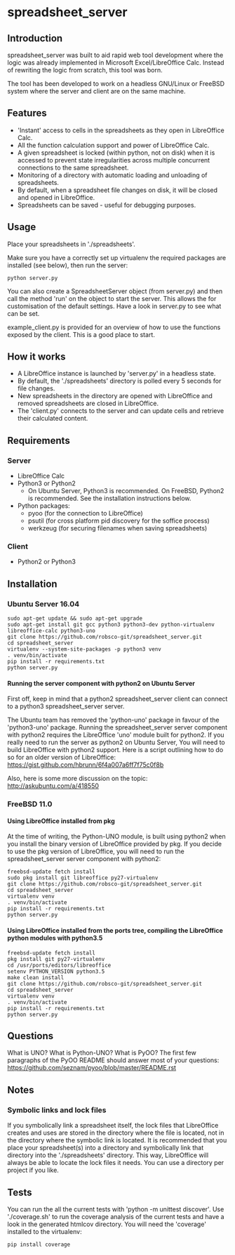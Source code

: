 # spreadsheet_server

## Introduction

spreadsheet_server was built to aid rapid web tool development where the logic
was already implemented in Microsoft Excel/LibreOffice Calc. Instead of
rewriting the logic from scratch, this tool was born.

The tool has been developed to work on a headless GNU/Linux or FreeBSD system
where the server and client are on the same machine.

## Features

- 'Instant' access to cells in the spreadsheets as they open in LibreOffice Calc.
- All the function calculation support and power of LibreOffice Calc.
- A given spreadsheet is locked (within python, not on disk) when it is accessed to prevent state irregularities across multiple concurrent connections to the same spreadsheet.
- Monitoring of a directory with automatic loading and unloading of spreadsheets.
- By default, when a spreadsheet file changes on disk, it will be closed and
  opened in LibreOffice.
- Spreadsheets can be saved - useful for debugging purposes.

## Usage

Place your spreadsheets in './spreadsheets'.

Make sure you have a correctly set up virtualenv the required packages are installed
(see below), then run the server:

```
python server.py
```

You can also create a SpreadsheetServer object (from server.py) and then call
the method 'run' on the object to start the server. This allows the for
customisation of the default settings. Have a look in server.py to see what can
be set.

example_client.py is provided for an overview of how to use the functions
exposed by the client. This is a good place to start.

## How it works

- A LibreOffice instance is launched by 'server.py' in a headless state.
- By default, the './spreadsheets' directory is polled every 5 seconds for file
  changes.
- New spreadsheets in the directory are opened with LibreOffice and removed
  spreadsheets are closed in LibreOffice.
- The 'client.py' connects to the server and can update cells and retrieve
  their calculated content.

## Requirements

### Server

- LibreOffice Calc
- Python3 or Python2
  - On Ubuntu Server, Python3 is recommended. On FreeBSD, Python2 is recommended. See the installation instructions below.
- Python packages:
  - pyoo (for the connection to LibreOffice)
  - psutil (for cross platform pid discovery for the soffice process)
  - werkzeug (for securing filenames when saving spreadsheets)

### Client

- Python2 or Python3

## Installation

### Ubuntu Server 16.04

```
sudo apt-get update && sudo apt-get upgrade
sudo apt-get install git gcc python3 python3-dev python-virtualenv libreoffice-calc python3-uno
git clone https://github.com/robsco-git/spreadsheet_server.git
cd spreadsheet_server
virtualenv --system-site-packages -p python3 venv
. venv/bin/activate
pip install -r requirements.txt
python server.py
```

#### Running the server component with python2 on Ubuntu Server

First off, keep in mind that a python2 spreadsheet_server client can connect to a
python3 spreadsheet_server server.

The Ubuntu team has removed the 'python-uno' package in favour of the 'python3-uno'
package. Running the spreadsheet_server server component with python2 requires
the LibreOffice 'uno' module built for python2. If you really need to run the server
as python2 on Ubuntu Server, You will need to build LibreOffice with python2
support. Here is a script outlining how to do so for an older version of LibreOffice:
https://gist.github.com/hbrunn/6f4a007a6ff7f75c0f8b

Also, here is some more discussion on the topic:
http://askubuntu.com/a/418550

### FreeBSD 11.0

#### Using LibreOffice installed from pkg

At the time of writing, the Python-UNO module, is built using python2 when you
install the binary version of LibreOffice provided by pkg. If you decide to use the
pkg version of LibreOffice, you will need to run the spreadsheet_server server
component with python2:

```
freebsd-update fetch install
sudo pkg install git libreoffice py27-virtualenv
git clone https://github.com/robsco-git/spreadsheet_server.git
cd spreadsheet_server
virtualenv venv
. venv/bin/activate
pip install -r requirements.txt
python server.py
```

#### Using LibreOffice installed from the ports tree, compiling the LibreOffice python modules with python3.5

```
freebsd-update fetch install
pkg install git py27-virtualenv
cd /usr/ports/editors/libreoffice
setenv PYTHON_VERSION python3.5
make clean install
git clone https://github.com/robsco-git/spreadsheet_server.git
cd spreadsheet_server
virtualenv venv
. venv/bin/activate
pip install -r requirements.txt
python server.py
```

## Questions

What is UNO? What is Python-UNO? What is PyOO?
The first few paragraphs of the PyOO README should answer most of your questions:
https://github.com/seznam/pyoo/blob/master/README.rst

## Notes

### Symbolic links and lock files

If you symbolically link a spreadsheet itself, the lock files that LibreOffice
creates and uses are stored in the directory where the file is located, not in the
directory where the symbolic link is located. It is recommended that you place your
spreadsheet(s) into a directory and symbolically link that directory into the
'./spreadsheets' directory. This way, LibreOffice will always be able to locate the
lock files it needs. You can use a directory per project if you like.

## Tests

You can run the all the current tests with 'python -m unittest discover'.
Use './coverage.sh' to run the coverage analysis of the current tests and have a look
in the generated htmlcov directory. You will need the 'coverage' installed to the
virtualenv:

```
pip install coverage
```
